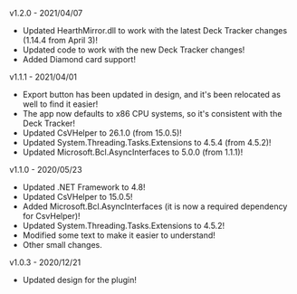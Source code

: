 v1.2.0 - 2021/04/07
 - Updated HearthMirror.dll to work with the latest Deck Tracker changes (1.14.4 from April 3)!
 - Updated code to work with the new Deck Tracker changes!
 - Added Diamond card support!

v1.1.1 - 2021/04/01
 - Export button has been updated in design, and it's been relocated as well to find it easier!
 - The app now defaults to x86 CPU systems, so it's consistent with the Deck Tracker!
 - Updated CsVHelper to 26.1.0 (from 15.0.5)!
 - Updated System.Threading.Tasks.Extensions to 4.5.4 (from 4.5.2)!
 - Updated Microsoft.Bcl.AsyncInterfaces to 5.0.0 (from 1.1.1)!

v1.1.0 - 2020/05/23

- Updated .NET Framework to 4.8!
- Updated CsVHelper to 15.0.5!
- Added Microsoft.Bcl.AsyncInterfaces (it is now a required dependency for CsvHelper)!
- Updated System.Threading.Tasks.Extensions to 4.5.2!
- Modified some text to make it easier to understand!
- Other small changes.

v1.0.3 - 2020/12/21

- Updated design for the plugin!
